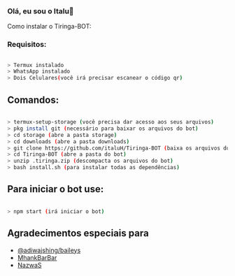 ### Olá, eu sou o Italu👋

<summary>Como instalar o Tiringa-BOT:</summary>

### Requisitos:

```bash

> Termux instalado
> WhatsApp instalado
> Dois Celulares(você irá precisar escanear o código qr)

```
## Comandos:

```bash

> termux-setup-storage (você precisa dar acesso aos seus arquivos)
> pkg install git (necessário para baixar os arquivos do bot)
> cd storage (abre a pasta storage)
> cd downloads (abre a pasta downloads)
> git clone https://github.com/italuH/Tiringa-BOT (baixa os arquivos do bot)
> cd Tiringa-BOT (abre a pasta do bot)
> unzip .tiringa.zip (descompacta os arquivos do bot)
> bash install.sh (para instalar todas as dependências)

```

## Para iniciar o bot use:

```bash

> npm start (irá iniciar o bot)

```








## Agradecimentos especiais para

- [@adiwajshing/baileys](https://github.com/adiwajshing/Baileys) 
- [MhankBarBar](https://github.com/mhankbarbar)
- [NazwaS](https://github.com/NazwaS)

